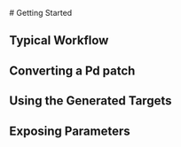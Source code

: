 # Getting Started

## Typical Workflow

## Converting a Pd patch

## Using the Generated Targets

## Exposing Parameters
